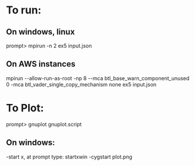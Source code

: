 # To run:
## On windows, linux
prompt> mpirun -n 2 ex5 input.json

## On AWS instances
 mpirun --allow-run-as-root -np 8  --mca btl_base_warn_component_unused 0  -mca btl_vader_single_copy_mechanism none ex5 input.json

# To Plot:
prompt> gnuplot gnuplot.script

## On windows:
-start x, at prompt type: startxwin
-cygstart plot.png
